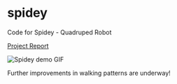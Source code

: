 # spidey
Code for Spidey - Quadruped Robot

[Project Report](https://docs.google.com/document/d/1t7meWVmVtgHFfMHSEHSubUtLk5LDkx-KWDvnd1gXGE0/edit?usp=sharing)

![Spidey demo GIF](https://github.com/shxvxnng/spidey/blob/main/spidey.gif)

Further improvements in walking patterns are underway!
